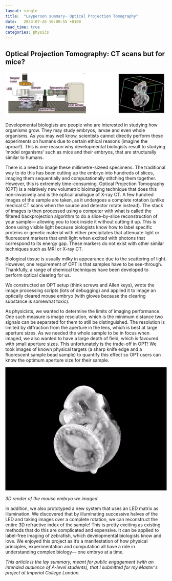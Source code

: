 ```yaml
---
layout: single
title:  "Layperson summary- Optical Projection Tomography"
date:   2023-07-26 16:00:55 +0100
read_time: true
categories: physics 
---
```


## Optical Projection Tomography: CT scans but for mice?

![Illustration of the OPT setup on the left and an OPT volume image of a mouse embryo on the right.](/files/opt.png " ")

Developmental biologists are people who are interested in studying how organisms grow. They may study embryos, larvae and even whole organisms. As you may well know, scientists cannot directly perform these experiments on humans due to certain ethical reasons (imagine the uproar!). This is one reason why developmental biologists result to studying ‘model organisms’ such as mice and their embryos, that are structurally similar to humans.

There is a need to image these millimetre-sizeed specimens. The traditional way to do this has been cutting up the embryo into hundreds of slices, imaging them sequentially and computationally stitching them together. However, this is extremely time-consuming. Optical Projection Tomography (OPT) is a relatively new volumetric bioimaging technique that does this non-invasively and is the optical analogue of X-ray CT. A few hundred images of the sample are taken, as it undergoes a complete rotation (unlike medical CT scans when the source and detector rotate instead). The stack of images is then processed using a computer with what is called the filtered backprojection algorithm to do a slice-by-slice reconstruction of your sample— allowing you to look inside it without cutting it up. This is done using visible light because biologists know how to label specific proteins or genetic material with either precipitates that attenuate light or fluorescent markers that emit light when excited with photons that correspond to its energy gap. These markers do not exist with other similar techniques such as MRI or X-ray CT.

Biological tissue is usually milky in appearance due to the scattering of light. However, one requirement of OPT is that samples have to be see-through. Thankfully, a range of chemical techniques have been developed to perform optical clearing for us.

We constructed an OPT setup (think screws and Allen keys), wrote the image processing scripts (lots of debugging) and applied it to image an optically cleared mouse embryo (with gloves because the clearing substance is somewhat toxic).

As physicists, we wanted to determine the limits of imaging performance. One such measure is image resolution, which is the minimum distance two signals can be separated for them to still be distinguished. The resolution is limited by diffraction from the aperture in the lens, which is best at large aperture sizes. As we needed the whole sample to be in focus when imaged, we also wanted to have a large depth of field, which is favoured with small aperture sizes. This unfortunately is the trade-off in OPT! We took images of known physical targets (a sharp knife edge and a fluorescent sample bead sample) to quantify this effect so OPT users can know the optimum aperture size for their sample.

![GIF of mouse embryo imaged](/files/opt/mouse.gif )

*3D render of the mouse embryo we imaged.*

In addition, we also prototyped a new system that uses an LED matrix as illumination. We discovered that by illuminating successive halves of the LED and taking images over a complete rotation, we can reconstruct the entire 3D refractive index of the sample! This is pretty exciting as existing methods that do this are complicated and expensive. It can be applied to label-free imaging of zebrafish, which developmental biologists know and love. We enjoyed this project as it’s a manifestation of how physical principles, experimentation and computation all have a role in understanding complex biology— one embryo at a time.

*This article is the lay summary, meant for public engagement (with an intended audience of A-level students), that I submitted for my Master's project at Imperial College London.*

<!-- You’ll find this post in your `_posts` directory. Go ahead and edit it and re-build the site to see your changes. You can rebuild the site in many different ways, but the most common way is to run `jekyll serve`, which launches a web server and auto-regenerates your site when a file is updated.

To add new posts, simply add a file in the `_posts` directory that follows the convention `YYYY-MM-DD-name-of-post.ext` and includes the necessary front matter. Take a look at the source for this post to get an idea about how it works.

Jekyll also offers powerful support for code snippets:

{% highlight ruby %}
def print_hi(name)
  puts "Hi, #{name}"
end
print_hi('Tom')
#=> prints 'Hi, Tom' to STDOUT.
{% endhighlight %} -->

<!-- Check out the [Jekyll docs][jekyll-docs] for more info on how to get the most out of Jekyll. File all bugs/feature requests at [Jekyll’s GitHub repo][jekyll-gh]. If you have questions, you can ask them on [Jekyll Talk][jekyll-talk]. -->

<!-- [jekyll-docs]: https://jekyllrb.com/docs/home
[jekyll-gh]:   https://github.com/jekyll/jekyll
[jekyll-talk]: https://talk.jekyllrb.com/ -->
